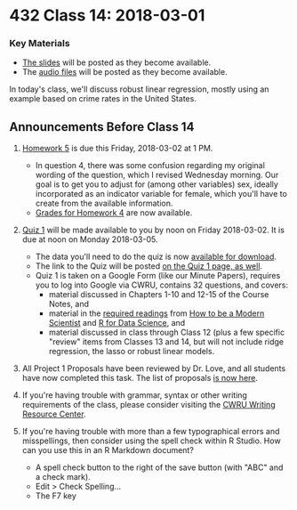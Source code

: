 # 432 Class 14: 2018-03-01

### Key Materials

- [The slides](https://github.com/THOMASELOVE/432-2018/tree/master/slides/class14) will be posted as they become available.
- The [audio files](https://github.com/THOMASELOVE/432-2018/tree/master/slides/class14) will be posted as they become available.

In today's class, we'll discuss robust linear regression, mostly using an example based on crime rates in the United States.

## Announcements Before Class 14

1. [Homework 5](https://github.com/THOMASELOVE/432-2018/tree/master/assignments/hw5) is due this Friday, 2018-03-02 at 1 PM. 
    + In question 4, there was some confusion regarding my original wording of the question, which I revised Wednesday morning. Our goal is to get you to adjust for (among other variables) sex, ideally incorporated as an indicator variable for female, which you'll have to create from the available information.
    + [Grades for Homework 4](https://github.com/THOMASELOVE/432-2018/blob/master/assignments/hw4/hw4grades.pdf) are now available.

2. [Quiz 1](https://github.com/THOMASELOVE/432-2018/tree/master/quizzes/quiz1) will be made available to you by noon on Friday 2018-03-02. It is due at noon on Monday 2018-03-05. 
    - The data you'll need to do the quiz is now [available for download](https://github.com/THOMASELOVE/432-2018/tree/master/quizzes/quiz1).
    - The link to the Quiz will be posted [on the Quiz 1 page, as well](https://github.com/THOMASELOVE/432-2018/tree/master/quizzes/quiz1).
    - Quiz 1 is taken on a Google Form (like our Minute Papers), requires you to log into Google via CWRU, contains 32 questions, and covers:
        - material discussed in Chapters 1-10 and 12-15 of the Course Notes, and 
        - material in the [required readings](https://github.com/THOMASELOVE/432-2018/blob/master/SCHEDULE.md) from [How to be a Modern Scientist](https://github.com/THOMASELOVE/432-2018/tree/master/texts) and [R for Data Science](http://r4ds.had.co.nz/), and 
        - material discussed in class through Class 12 (plus a few specific "review" items from Classes 13 and 14, but will not include ridge regression, the lasso or robust linear models.
        
3. All Project 1 Proposals have been reviewed by Dr. Love, and all students have now completed this task. The list of proposals [is now here](https://github.com/THOMASELOVE/432-2018/blob/master/projects/project1/projects2018.md).

4. If you're having trouble with grammar, syntax or other writing requirements of the class, please consider visiting the [CWRU Writing Resource Center](http://writingcenter.case.edu/).

5. If you're having trouble with more than a few typographical errors and misspellings, then consider using the spell check within R Studio. How can you use this in an R Markdown document?
    - A spell check button to the right of the save button (with "ABC" and a check mark).
    - Edit > Check Spelling...
    - The F7 key

